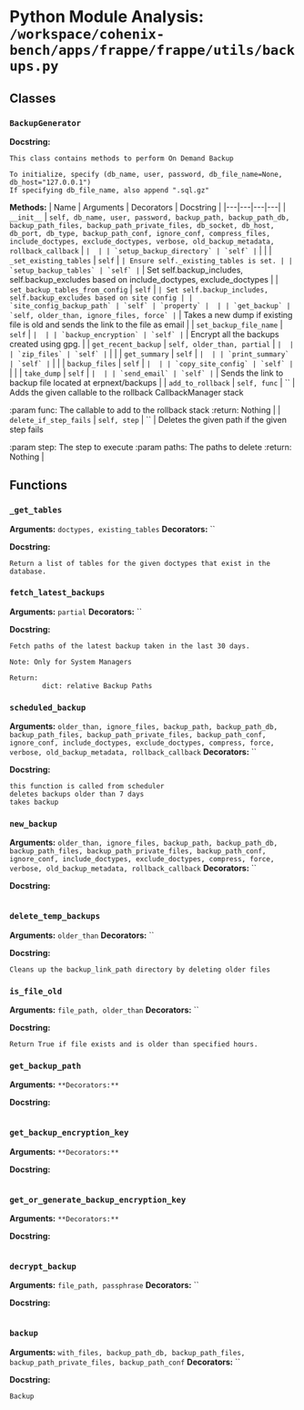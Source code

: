 # Python Module Analysis: `/workspace/cohenix-bench/apps/frappe/frappe/utils/backups.py`

## Classes

### `BackupGenerator`


**Docstring:**
```
This class contains methods to perform On Demand Backup

To initialize, specify (db_name, user, password, db_file_name=None, db_host="127.0.0.1")
If specifying db_file_name, also append ".sql.gz"
```

**Methods:**
| Name | Arguments | Decorators | Docstring |
|---|---|---|---|
| `__init__` | `self, db_name, user, password, backup_path, backup_path_db, backup_path_files, backup_path_private_files, db_socket, db_host, db_port, db_type, backup_path_conf, ignore_conf, compress_files, include_doctypes, exclude_doctypes, verbose, old_backup_metadata, rollback_callback` | `` |  |
| `setup_backup_directory` | `self` | `` |  |
| `_set_existing_tables` | `self` | `` | Ensure self._existing_tables is set. |
| `setup_backup_tables` | `self` | `` | Set self.backup_includes, self.backup_excludes based on include_doctypes, exclude_doctypes |
| `set_backup_tables_from_config` | `self` | `` | Set self.backup_includes, self.backup_excludes based on site config |
| `site_config_backup_path` | `self` | `property` |  |
| `get_backup` | `self, older_than, ignore_files, force` | `` | Takes a new dump if existing file is old
and sends the link to the file as email |
| `set_backup_file_name` | `self` | `` |  |
| `backup_encryption` | `self` | `` | Encrypt all the backups created using gpg. |
| `get_recent_backup` | `self, older_than, partial` | `` |  |
| `zip_files` | `self` | `` |  |
| `get_summary` | `self` | `` |  |
| `print_summary` | `self` | `` |  |
| `backup_files` | `self` | `` |  |
| `copy_site_config` | `self` | `` |  |
| `take_dump` | `self` | `` |  |
| `send_email` | `self` | `` | Sends the link to backup file located at erpnext/backups |
| `add_to_rollback` | `self, func` | `` | Adds the given callable to the rollback CallbackManager stack

:param func: The callable to add to the rollback stack
:return: Nothing |
| `delete_if_step_fails` | `self, step` | `` | Deletes the given path if the given step fails

:param step: The step to execute
:param paths: The paths to delete
:return: Nothing |





## Functions

### `_get_tables`
**Arguments:** `doctypes, existing_tables`
**Decorators:** ``

**Docstring:**
```
Return a list of tables for the given doctypes that exist in the database.
```
### `fetch_latest_backups`
**Arguments:** `partial`
**Decorators:** ``

**Docstring:**
```
Fetch paths of the latest backup taken in the last 30 days.

Note: Only for System Managers

Return:
        dict: relative Backup Paths
```
### `scheduled_backup`
**Arguments:** `older_than, ignore_files, backup_path, backup_path_db, backup_path_files, backup_path_private_files, backup_path_conf, ignore_conf, include_doctypes, exclude_doctypes, compress, force, verbose, old_backup_metadata, rollback_callback`
**Decorators:** ``

**Docstring:**
```
this function is called from scheduler
deletes backups older than 7 days
takes backup
```
### `new_backup`
**Arguments:** `older_than, ignore_files, backup_path, backup_path_db, backup_path_files, backup_path_private_files, backup_path_conf, ignore_conf, include_doctypes, exclude_doctypes, compress, force, verbose, old_backup_metadata, rollback_callback`
**Decorators:** ``

**Docstring:**
```

```
### `delete_temp_backups`
**Arguments:** `older_than`
**Decorators:** ``

**Docstring:**
```
Cleans up the backup_link_path directory by deleting older files
```
### `is_file_old`
**Arguments:** `file_path, older_than`
**Decorators:** ``

**Docstring:**
```
Return True if file exists and is older than specified hours.
```
### `get_backup_path`
**Arguments:** ``
**Decorators:** ``

**Docstring:**
```

```
### `get_backup_encryption_key`
**Arguments:** ``
**Decorators:** ``

**Docstring:**
```

```
### `get_or_generate_backup_encryption_key`
**Arguments:** ``
**Decorators:** ``

**Docstring:**
```

```
### `decrypt_backup`
**Arguments:** `file_path, passphrase`
**Decorators:** ``

**Docstring:**
```

```
### `backup`
**Arguments:** `with_files, backup_path_db, backup_path_files, backup_path_private_files, backup_path_conf`
**Decorators:** ``

**Docstring:**
```
Backup
```

